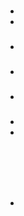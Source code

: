# 

## 



### 

- 

- 

### 

- []()

- 

### 

- 



### 

- 

- 

### 

![]()



![]()

## 





## 











![]()

## 

### 



#### 

- []()

